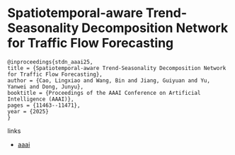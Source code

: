# Spatiotemporal-aware Trend-Seasonality Decomposition Network for Traffic Flow Forecasting

```
@inproceedings{stdn_aaai25,
title = {Spatiotemporal-aware Trend-Seasonality Decomposition Network for Traffic Flow Forecasting},
author = {Cao, Lingxiao and Wang, Bin and Jiang, Guiyuan and Yu, Yanwei and Dong, Junyu},
booktitle = {Proceedings of the AAAI Conference on Artificial Intelligence (AAAI)},
pages = {11463--11471},
year = {2025}
}
```

links
- [aaai](https://ojs.aaai.org/index.php/AAAI/article/view/33247)
